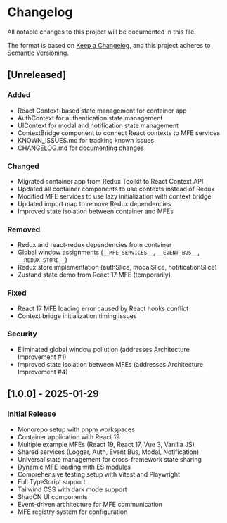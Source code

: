 # Changelog

All notable changes to this project will be documented in this file.

The format is based on [Keep a Changelog](https://keepachangelog.com/en/1.0.0/),
and this project adheres to [Semantic Versioning](https://semver.org/spec/v2.0.0.html).

## [Unreleased]

### Added

- React Context-based state management for container app
- AuthContext for authentication state management
- UIContext for modal and notification state management
- ContextBridge component to connect React contexts to MFE services
- KNOWN_ISSUES.md for tracking known issues
- CHANGELOG.md for documenting changes

### Changed

- Migrated container app from Redux Toolkit to React Context API
- Updated all container components to use contexts instead of Redux
- Modified MFE services to use lazy initialization with context bridge
- Updated import map to remove Redux dependencies
- Improved state isolation between container and MFEs

### Removed

- Redux and react-redux dependencies from container
- Global window assignments (`__MFE_SERVICES__`, `__EVENT_BUS__`, `__REDUX_STORE__`)
- Redux store implementation (authSlice, modalSlice, notificationSlice)
- Zustand state demo from React 17 MFE (temporarily)

### Fixed

- React 17 MFE loading error caused by React hooks conflict
- Context bridge initialization timing issues

### Security

- Eliminated global window pollution (addresses Architecture Improvement #1)
- Improved state isolation between MFEs (addresses Architecture Improvement #4)

## [1.0.0] - 2025-01-29

### Initial Release

- Monorepo setup with pnpm workspaces
- Container application with React 19
- Multiple example MFEs (React 19, React 17, Vue 3, Vanilla JS)
- Shared services (Logger, Auth, Event Bus, Modal, Notification)
- Universal state management for cross-framework state sharing
- Dynamic MFE loading with ES modules
- Comprehensive testing setup with Vitest and Playwright
- Full TypeScript support
- Tailwind CSS with dark mode support
- ShadCN UI components
- Event-driven architecture for MFE communication
- MFE registry system for configuration
